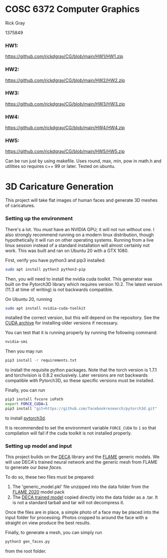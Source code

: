 # COSC 6372 Computer Graphics
Rick Gray

1375849

### HW1:
https://github.com/rickdgray/CG/blob/main/HW1/HW1.zip

### HW2:
https://github.com/rickdgray/CG/blob/main/HW2/HW2.zip

### HW3:
https://github.com/rickdgray/CG/blob/main/HW3/HW3.zip

### HW4:
https://github.com/rickdgray/CG/blob/main/HW4/HW4.zip

### HW5:
https://github.com/rickdgray/CG/blob/main/HW5/HW5.zip


Can be run just by using makefile. Uses round, max, min, pow in math.h and utilities so requires c++ 99 or later. Tested on ubuntu.

# 3D Caricature Generation
This project will take flat images of human faces and generate 3D meshes of caricatures.

### Setting up the environment
There's a lot. You _must_ have an NVIDIA GPU; it will not run without one. I also strongly recommend running on a modern linux distribution, though hypothetically it will run on other operating systems.
Running from a live linux session instead of a standard installation will almost certainly not work.
This was built and ran on Ubuntu 20 with a GTX 1080.

First, verify you have python3 and pip3 installed:
```bash
sudo apt install python3 python3-pip
```

Then, you will need to install the nvidia cuda toolkit. This generator was built on the Pytorch3D library which requires version 10.2. The latest version (11.3 at time of writing) is not backwards compatible.

On Ubuntu 20, running
```bash
sudo apt install nvidia-cuda-toolkit
```
installed the correct version, but this will depend on the repository. See the [CUDA archive](https://developer.nvidia.com/cuda-toolkit-archive) for installing older versions if necessary.

You can test that it is running properly by running the following command:
```bash
nvidia-smi
```

Then you may run
```bash
pip3 install -r requirements.txt
```
to install the requisite python packages. Note that the torch version is 1.7.1 and torchvision is 0.8.2 exclusively. Later versions are not backwards compatible with Pytorch3D, so these specific versions must be installed.

Finally, you can run 
```bash
pip3 install fvcore ioPath
export FORCE_CUDA=1
pip3 install "git+https://github.com/facebookresearch/pytorch3d.git"
```
to install [pytorch3d](https://github.com/facebookresearch/pytorch3d).

It is recommended to set the environment variable `FORCE_CUDA` to `1` so that compilation will fail if the cuda toolkit is not installed properly.

### Setting up model and input
This project builds on the [DECA](https://arxiv.org/abs/2012.04012) library and the [FLAME](https://flame.is.tue.mpg.de/home) generic models. We will use DECA's trained neural network and the generic mesh from FLAME to generate our _base faces_.

To do so, these two files must be prepared:
  1. The 'generic_model.pkl' file unzipped into the data folder from the [FLAME 2020](https://flame.is.tue.mpg.de/downloads) model pack
  2. The [DECA trained model](https://drive.google.com/file/d/1rp8kdyLPvErw2dTmqtjISRVvQLj6Yzje/view?usp=sharing) copied directly into the data folder as a .tar. It is not a standard tarball and tar will not decompress it.

Once the files are in place, a simple photo of a face may be placed into the input folder for processing. Photos cropped to around the face with a straight on view produce the best results.

Finally, to generate a mesh, you can simply run
```bash
python3 gen_faces.py
```
from the root folder.
